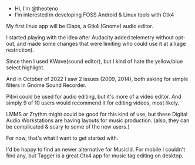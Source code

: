 - Hi, I’m @theoteno
- I’m interested in developing FOSS Android & Linux tools with Gtk4

My first linux app will be Claps, a Gtk4 (Gnome) audio editor.

I started playing with the idea after Audacity added telemetry without opt-out,
 and made some changes that were limiting who could use it at all(age restriction).

Since then I used KWave(sound editor), but I kind of hate the yellow/blue select highlight.

And in October of 2022 I saw 2 issues (2009, 2014), both asking for simple filters in Gnome Sound Recorder.

Pitivi could be used for audio editing, but it's more of a video editor.
And simply 9 of 10 users would recommend it for editing videos, most likely.

LMMS or Zrythm might could be good for this kind of use, but these Digital Audio Workstations are having layouts for music production. (also, they can be complicated & scary to some of the new users.)

For now, that's what I want to get started with.

I'd be happy to find an newer alternative for MusicId. For mobile I couldn't find any, but Tagger is a great Gtk4 app for music tag editing on desktop.

<!---
theoteno/theoteno is a special repository because its `README.md` (this file) appears on your GitHub profile.
You can click the Preview link to take a look at your changes.
--->
